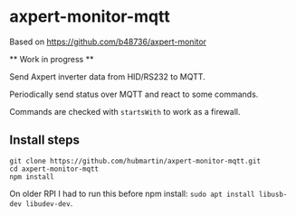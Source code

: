 # axpert-monitor-mqtt

Based on https://github.com/b48736/axpert-monitor

** Work in progress **

Send Axpert inverter data from HID/RS232 to MQTT.

Periodically send status over MQTT and react to some commands.

Commands are checked with `startsWith` to work as a firewall.

## Install steps

```
git clone https://github.com/hubmartin/axpert-monitor-mqtt.git
cd axpert-monitor-mqtt
npm install
```
On older RPI I had to run this before npm install: `sudo apt install libusb-dev libudev-dev`.

